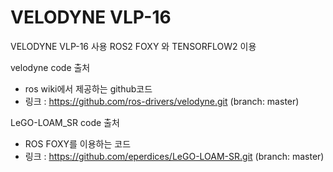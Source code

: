 # VELODYNE VLP-16


VELODYNE VLP-16 사용
ROS2 FOXY 와 TENSORFLOW2 이용


velodyne code 출처
- ros wiki에서 제공하는 github코드
- 링크 : https://github.com/ros-drivers/velodyne.git (branch: master)

LeGO-LOAM_SR code 출처
- ROS FOXY를 이용하는 코드
- 링크 : https://github.com/eperdices/LeGO-LOAM-SR.git (branch: master)